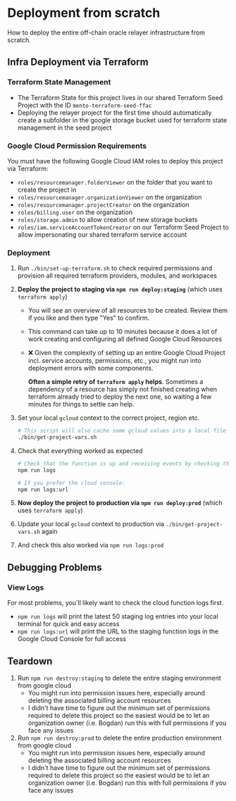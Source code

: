 # Deployment from scratch

How to deploy the entire off-chain oracle relayer infrastructure from scratch.

## Infra Deployment via Terraform

### Terraform State Management

- The Terraform State for this project lives in our shared Terraform Seed Project with the ID `mento-terraform-seed-ffac`
- Deploying the relayer project for the first time should automatically create a subfolder in the google storage bucket used for terraform state management in the seed project

### Google Cloud Permission Requirements

You must have the following Google Cloud IAM roles to deploy this project via Terraform:

- `roles/resourcemanager.folderViewer` on the folder that you want to create the project in
- `roles/resourcemanager.organizationViewer` on the organization
- `roles/resourcemanager.projectCreator` on the organization
- `roles/billing.user` on the organization
- `roles/storage.admin` to allow creation of new storage buckets
- `roles/iam.serviceAccountTokenCreator` on our Terraform Seed Project to allow impersonating our shared terraform service account

### Deployment

1. Run `./bin/set-up-terraform.sh` to check required permissions and provision all required terraform providers, modules, and workspaces

1. **Deploy the project to staging via `npm run deploy:staging`** (which uses `terraform apply`)

   - You will see an overview of all resources to be created. Review them if you like and then type "Yes" to confirm.
   - This command can take up to 10 minutes because it does a lot of work creating and configuring all defined Google Cloud Resources
   - ❌ Given the complexity of setting up an entire Google Cloud Project incl. service accounts, permissions, etc., you might run
     into deployment errors with some components.

     **Often a simple retry of `terraform apply` helps**. Sometimes a dependency of a resource has simply not finished creating when
     terraform already tried to deploy the next one, so waiting a few minutes for things to settle can help.

1. Set your local `gcloud` context to the correct project, region etc.

   ```sh
   # This script will also cache some gcloud values into a local file which speeds up tasks like `npm run logs`
   ./bin/get-project-vars.sh
   ```

1. Check that everything worked as expected

   ```sh
   # Check that the function is up and receiving events by checking the logs
   npm run logs

   # If you prefer the cloud console:
   npm run logs:url
   ```

1. **Now deploy the project to production via `npm run deploy:prod`** (which uses `terraform apply`)

1. Update your local `gcloud` context to production via `./bin/get-project-vars.sh` again

1. And check this also worked via `npm run logs:prod`

## Debugging Problems

### View Logs

For most problems, you'll likely want to check the cloud function logs first.

- `npm run logs` will print the latest 50 staging log entries into your local terminal for quick and easy access
- `npm run logs:url` will print the URL to the staging function logs in the Google Cloud Console for full access

## Teardown

1. Run `npm run destroy:staging` to delete the entire staging environment from google cloud
   - You might run into permission issues here, especially around deleting the associated billing account resources
   - I didn't have time to figure out the minimum set of permissions required to delete this project so the easiest would be to let an organization owner (i.e. Bogdan) run this with full permissions if you face any issues
1. Run `npm run destroy:prod` to delete the entire production environment from google cloud
   - You might run into permission issues here, especially around deleting the associated billing account resources
   - I didn't have time to figure out the minimum set of permissions required to delete this project so the easiest would be to let an organization owner (i.e. Bogdan) run this with full permissions if you face any issues
